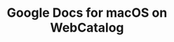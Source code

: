 ---
name: Google Docs
category: Productivity
title: Google Docs for macOS on WebCatalog
key: google-docs
fullUrl: 'https://docs.google.com'
hostname: docs.google.com

---